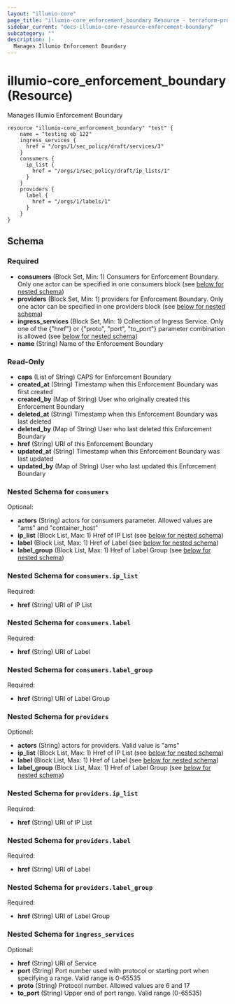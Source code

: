 ```yaml
---
layout: "illumio-core"
page_title: "illumio-core_enforcement_boundary Resource - terraform-provider-illumio-core"
sidebar_current: "docs-illumio-core-resource-enforcement-boundary"
subcategory: ""
description: |-
  Manages Illumio Enforcement Boundary
---
```


# illumio-core_enforcement_boundary (Resource)

Manages Illumio Enforcement Boundary


```hcl
resource "illumio-core_enforcement_boundary" "test" {
    name = "testing eb 122"
    ingress_services {
      href = "/orgs/1/sec_policy/draft/services/3"
    }
    consumers {
      ip_list {
        href = "/orgs/1/sec_policy/draft/ip_lists/1"
      }
    }
    providers {
      label {
        href = "/orgs/1/labels/1"
      }
    }
}
```

## Schema

### Required

- **consumers** (Block Set, Min: 1) Consumers for Enforcement Boundary. Only one actor can be specified in one consumers block (see [below for nested schema](#nestedblock--consumers))
- **providers** (Block Set, Min: 1) providers for Enforcement Boundary. Only one actor can be specified in one providers block (see [below for nested schema](#nestedblock--providers))
- **ingress_services** (Block Set, Min: 1) Collection of Ingress Service. Only one of the {"href"} or {"proto", "port", "to_port"} parameter combination is allowed (see [below for nested schema](#nestedblock--ingress_services))
- **name** (String) Name of the Enforcement Boundary

### Read-Only

- **caps** (List of String) CAPS for Enforcement Boundary
- **created_at** (String) Timestamp when this Enforcement Boundary was first created
- **created_by** (Map of String) User who originally created this Enforcement Boundary
- **deleted_at** (String) Timestamp when this Enforcement Boundary was last deleted
- **deleted_by** (Map of String) User who last deleted this Enforcement Boundary
- **href** (String) URI of this Enforcement Boundary
- **updated_at** (String) Timestamp when this Enforcement Boundary was last updated
- **updated_by** (Map of String) User who last updated this Enforcement Boundary

<a id="nestedblock--consumers"></a>
### Nested Schema for `consumers`

Optional:

- **actors** (String) actors for consumers parameter. Allowed values are "ams" and "container_host"
- **ip_list** (Block List, Max: 1) Href of IP List (see [below for nested schema](#nestedblock--consumers--ip_list))
- **label** (Block List, Max: 1) Href of Label (see [below for nested schema](#nestedblock--consumers--label))
- **label_group** (Block List, Max: 1) Href of Label Group (see [below for nested schema](#nestedblock--consumers--label_group))

<a id="nestedblock--consumers--ip_list"></a>
### Nested Schema for `consumers.ip_list`

Required:

- **href** (String) URI of IP List


<a id="nestedblock--consumers--label"></a>
### Nested Schema for `consumers.label`

Required:

- **href** (String) URI of Label


<a id="nestedblock--consumers--label_group"></a>
### Nested Schema for `consumers.label_group`

Required:

- **href** (String) URI of Label Group



<a id="nestedblock--providers"></a>
### Nested Schema for `providers`

Optional:

- **actors** (String) actors for providers. Valid value is "ams"
- **ip_list** (Block List, Max: 1) Href of IP List (see [below for nested schema](#nestedblock--providers--ip_list))
- **label** (Block List, Max: 1) Href of Label (see [below for nested schema](#nestedblock--providers--label))
- **label_group** (Block List, Max: 1) Href of Label Group (see [below for nested schema](#nestedblock--providers--label_group))

<a id="nestedblock--providers--ip_list"></a>
### Nested Schema for `providers.ip_list`

Required:

- **href** (String) URI of IP List


<a id="nestedblock--providers--label"></a>
### Nested Schema for `providers.label`

Required:

- **href** (String) URI of Label


<a id="nestedblock--providers--label_group"></a>
### Nested Schema for `providers.label_group`

Required:

- **href** (String) URI of Label Group



<a id="nestedblock--ingress_services"></a>
### Nested Schema for `ingress_services`

Optional:

- **href** (String) URI of Service
- **port** (String) Port number used with protocol or starting port when specifying a range. Valid range is 0-65535
- **proto** (String) Protocol number. Allowed values are 6 and 17
- **to_port** (String) Upper end of port range. Valid range (0-65535)


